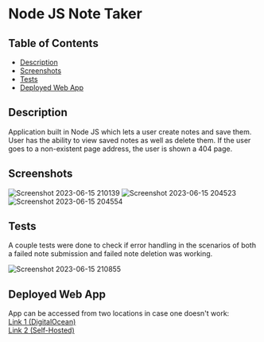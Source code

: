 # Node JS Note Taker

## Table of Contents
* [Description](#description)
* [Screenshots](#screenshots)
* [Tests](#tests)
* [Deployed Web App](#deployed-web-app)

## Description
Application built in Node JS which lets a user create notes and save them. User has the ability to view saved notes as well as delete them. If the user goes to a non-existent page address, the user is shown a 404 page. 

## Screenshots
![Screenshot 2023-06-15 210139](https://github.com/cwchilvers/Node-JS-Note-Taker/assets/59628271/9f9dac85-8b08-4fc9-a59c-d7be1684bff1)
![Screenshot 2023-06-15 204523](https://github.com/cwchilvers/Node-JS-Note-Taker/assets/59628271/e98f4325-c001-4bc0-a95a-573dcc0d48c2)
![Screenshot 2023-06-15 204554](https://github.com/cwchilvers/Node-JS-Note-Taker/assets/59628271/4cfe268b-99cf-4c8d-9e34-300a9b0bb7a2)

## Tests
A couple tests were done to check if error handling in the scenarios of both a failed note submission and failed note deletion was working.

![Screenshot 2023-06-15 210855](https://github.com/cwchilvers/Node-JS-Note-Taker/assets/59628271/9e97bdbf-4b9a-4d78-893a-489c22f3e1ce)

## Deployed Web App
App can be accessed from two locations in case one doesn't work:\
[Link 1 (DigitalOcean)](https://node-js-note-taker-s6krg.ondigitalocean.app/)\
[Link 2 (Self-Hosted)](https://apps.cwchilvers.io)
